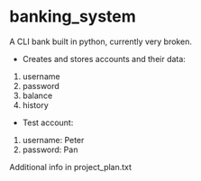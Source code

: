 # banking_system

A CLI bank built in python, currently very broken.

* Creates and stores accounts and their data:
1) username
2) password
3) balance
4) history

* Test account: 
1) username: Peter
2) password: Pan

Additional info in project_plan.txt
